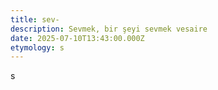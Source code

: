 ```yaml
---
title: sev-
description: Sevmek, bir şeyi sevmek vesaire
date: 2025-07-10T13:43:00.000Z
etymology: s
---
```

s
